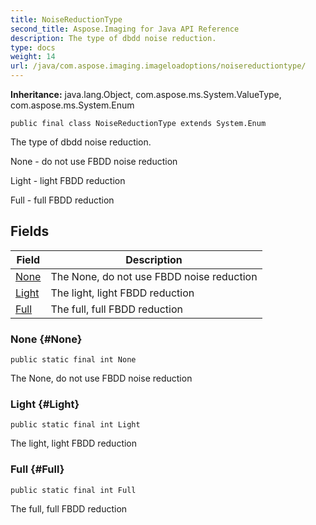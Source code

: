 ```yaml
---
title: NoiseReductionType
second_title: Aspose.Imaging for Java API Reference
description: The type of dbdd noise reduction.
type: docs
weight: 14
url: /java/com.aspose.imaging.imageloadoptions/noisereductiontype/
---
```

**Inheritance:**
java.lang.Object, com.aspose.ms.System.ValueType, com.aspose.ms.System.Enum
```
public final class NoiseReductionType extends System.Enum
```

The type of dbdd noise reduction.

None - do not use FBDD noise reduction

Light - light FBDD reduction

Full - full FBDD reduction
## Fields

| Field | Description |
| --- | --- |
| [None](#None) | The None, do not use FBDD noise reduction |
| [Light](#Light) | The light, light FBDD reduction |
| [Full](#Full) | The full, full FBDD reduction |
### None {#None}
```
public static final int None
```


The None, do not use FBDD noise reduction

### Light {#Light}
```
public static final int Light
```


The light, light FBDD reduction

### Full {#Full}
```
public static final int Full
```


The full, full FBDD reduction

